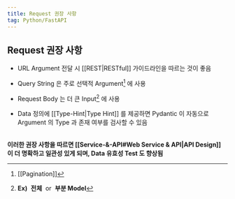 ```yaml
---
title: Request 권장 사항
tag: Python/FastAPI
---
```


## Request 권장 사항

- URL Argument 전달 시 [[REST|RESTful]] 가이드라인을 따르는 것이 좋음 <p style='margin-top: 0.4em; margin-bottom: 0.4em'></p>

- Query String 은 주로 선택적 Argument[^1] 에 사용
- Request Body 는 더 큰 Input[^2] 에 사용 <p style='margin-top: 0.4em; margin-bottom: 0.4em'></p>
- Data 정의에 [[Type-Hint|Type Hint]] 를 제공하면 Pydantic 이 자동으로 Argument 의 Type 과 존재 여부를 검사할 수 있음

<br>**이러한 권장 사항을 따르면 [[Service-&-API#Web Service & API|API Design]] 이 더 명확하고 일관성 있게 되며, Data 유효성 Test 도 향상됨**

[^1]: [[Pagination]]

[^2]: **Ex)** &nbsp;**전체** &nbsp;or&nbsp; **부분 Model**
